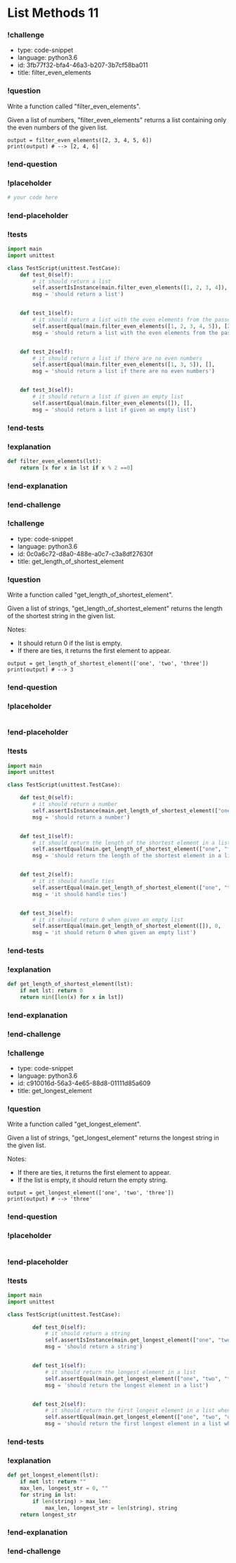# List Methods 11

### !challenge

* type: code-snippet
* language: python3.6
* id: 3fb77f32-bfa4-46a3-b207-3b7cf58ba011
* title: filter_even_elements

### !question

Write a function called "filter_even_elements".

Given a list of numbers, "filter_even_elements" returns a list containing only the even numbers of the given list.
```
output = filter_even_elements([2, 3, 4, 5, 6])
print(output) # --> [2, 4, 6]
```

### !end-question

### !placeholder

```python
# your code here


```

### !end-placeholder

### !tests

```python
import main
import unittest

class TestScript(unittest.TestCase):
    def test_0(self):
        # it should return a list
        self.assertIsInstance(main.filter_even_elements([1, 2, 3, 4]), list,
        msg = 'should return a list')


    def test_1(self):
        # it should return a list with the even elements from the passed in list
        self.assertEqual(main.filter_even_elements([1, 2, 3, 4, 5]), [2, 4],
        msg = 'should return a list with the even elements from the passed in list')


    def test_2(self):
        # it should return a list if there are no even numbers
        self.assertEqual(main.filter_even_elements([1, 3, 5]), [],
        msg = 'should return a list if there are no even numbers')


    def test_3(self):
        # it should return a list if given an empty list
        self.assertEqual(main.filter_even_elements([]), [],
        msg = 'should return a list if given an empty list')


```

### !end-tests

### !explanation
```python
def filter_even_elements(lst):
    return [x for x in lst if x % 2 ==0]
```
### !end-explanation

### !end-challenge

### !challenge

* type: code-snippet
* language: python3.6
* id: 0c0a6c72-d8a0-488e-a0c7-c3a8df27630f
* title: get_length_of_shortest_element

### !question

Write a function called "get_length_of_shortest_element".

Given a list of strings, "get_length_of_shortest_element" returns the length of the shortest string in the given list.

Notes:
* It should return 0 if the list is empty.
* If there are ties, it returns the first element to appear.

```
output = get_length_of_shortest_element(['one', 'two', 'three'])
print(output) # --> 3
```

### !end-question

### !placeholder

```python


```

### !end-placeholder

### !tests

```python
import main
import unittest

class TestScript(unittest.TestCase):

    def test_0(self):
        # it should return a number
        self.assertIsInstance(main.get_length_of_shortest_element(["one", "two", "three"]), (float, int),
        msg = 'should return a number')


    def test_1(self):
        # it should return the length of the shortest element in a list
        self.assertEqual(main.get_length_of_shortest_element(["one", "four", "three"]), 3,
        msg = 'should return the length of the shortest element in a list')


    def test_2(self):
        # it it should handle ties
        self.assertEqual(main.get_length_of_shortest_element(["one", "to", "no"]), 2,
        msg = 'it should handle ties')


    def test_3(self):
        # it it should return 0 when given an empty list
        self.assertEqual(main.get_length_of_shortest_element([]), 0,
        msg = 'it should return 0 when given an empty list')

```

### !end-tests

### !explanation
```python
def get_length_of_shortest_element(lst):
    if not lst: return 0
    return min([len(x) for x in lst])
```
### !end-explanation

### !end-challenge

### !challenge

* type: code-snippet
* language: python3.6
* id: c910016d-56a3-4e65-88d8-01111d85a609
* title: get_longest_element

### !question

Write a function called "get_longest_element".

Given a list of strings, "get_longest_element" returns the longest string in the given list.

Notes:
* If there are ties, it returns the first element to appear.
* If the list is empty, it should return the empty string.

```
output = get_longest_element(['one', 'two', 'three'])
print(output) # --> 'three'
```

### !end-question

### !placeholder

```python

```

### !end-placeholder

### !tests

```python
import main
import unittest

class TestScript(unittest.TestCase):

        def test_0(self):
            # it should return a string
            self.assertIsInstance(main.get_longest_element(["one", "two", "three"]), str,
            msg = 'should return a string')


        def test_1(self):
            # it should return the longest element in a list
            self.assertEqual(main.get_longest_element(["one", "two", "three"]), "three",
            msg = 'should return the longest element in a list')


        def test_2(self):
            # it should return the first longest element in a list when there are ties
            self.assertEqual(main.get_longest_element(["one", "two", "one"]), "one",
            msg = 'should return the first longest element in a list when there are ties')

```

### !end-tests

### !explanation
```python
def get_longest_element(lst):
    if not lst: return ""
    max_len, longest_str = 0, ""
    for string in lst:
        if len(string) > max_len:
            max_len, longest_str = len(string), string
    return longest_str
```
### !end-explanation

### !end-challenge
